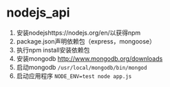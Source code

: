# nodejs_api

1. 安装nodejshttps://nodejs.org/en/以获得npm
2. package.json声明依赖包（express，mongoose）
3. 执行npm install安装依赖包
4. 安装mongodb http://www.mongodb.org/downloads
5. 启动mongodb `/usr/local/mongodb/bin/mongod`
6. 启动应用程序 `NODE_ENV=test node app.js`
